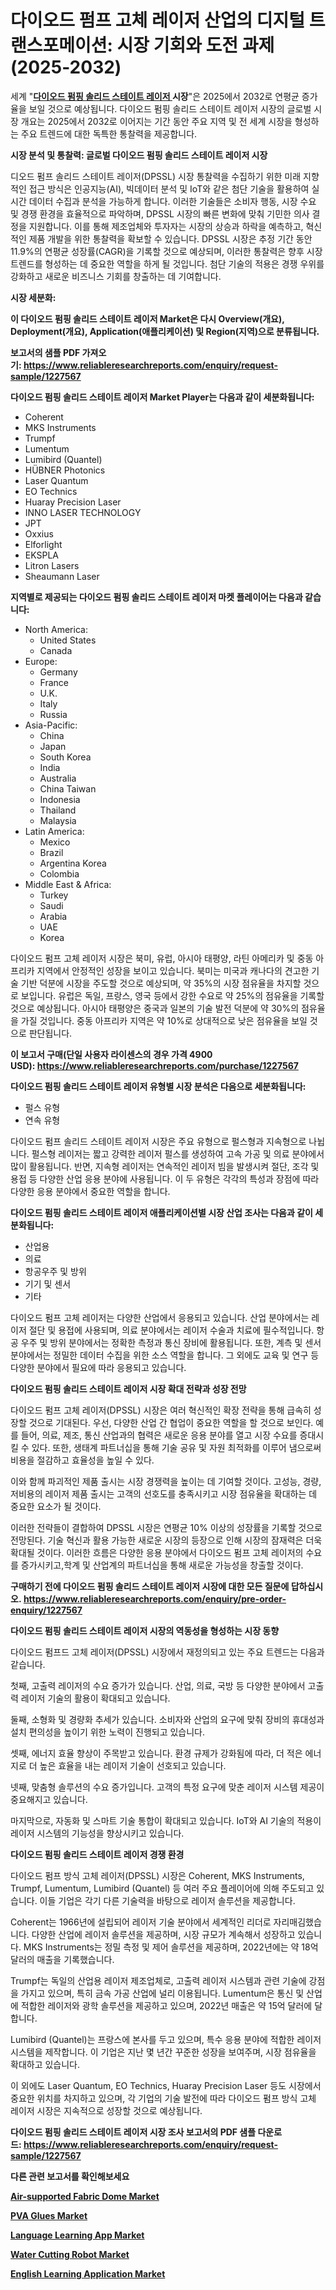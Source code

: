 <p><h1>다이오드 펌프 고체 레이저 산업의 디지털 트랜스포메이션: 시장 기회와 도전 과제 (2025-2032)</h1></p><p>세계 "<strong><a href="https://www.reliableresearchreports.com/diode-pumped-solid-state-lasers-r1227567?utm_campaign=106&utm_medium=8&utm_source=Github&utm_content=ia&utm_term=07012025&utm_id=diode-pumped-solid-state-lasers">다이오드 펌핑 솔리드 스테이트 레이저&nbsp;</a></strong><strong>시장</strong>"은 2025에서 2032로 연평균 증가율을 보일 것으로 예상됩니다. 다이오드 펌핑 솔리드 스테이트 레이저 시장의 글로벌 시장 개요는 2025에서 2032로 이어지는 기간 동안 주요 지역 및 전 세계 시장을 형성하는 주요 트렌드에 대한 독특한 통찰력을 제공합니다.</p>
<p><strong>시장 분석 및 통찰력: 글로벌 다이오드 펌핑 솔리드 스테이트 레이저 시장</strong></p>
<p><p>디오드 펌프 솔리드 스테이트 레이저(DPSSL) 시장 통찰력을 수집하기 위한 미래 지향적인 접근 방식은 인공지능(AI), 빅데이터 분석 및 IoT와 같은 첨단 기술을 활용하여 실시간 데이터 수집과 분석을 가능하게 합니다. 이러한 기술들은 소비자 행동, 시장 수요 및 경쟁 환경을 효율적으로 파악하며, DPSSL 시장의 빠른 변화에 맞춰 기민한 의사 결정을 지원합니다. 이를 통해 제조업체와 투자자는 시장의 상승과 하락을 예측하고, 혁신적인 제품 개발을 위한 통찰력을 확보할 수 있습니다. DPSSL 시장은 추정 기간 동안 11.9%의 연평균 성장률(CAGR)을 기록할 것으로 예상되며, 이러한 통찰력은 향후 시장 트렌드를 형성하는 데 중요한 역할을 하게 될 것입니다. 첨단 기술의 적용은 경쟁 우위를 강화하고 새로운 비즈니스 기회를 창출하는 데 기여합니다.</p><a href="%7CAUTHORITHY_DOMAIN_URL%7C?utm_campaign=106&utm_medium=8&utm_source=Github&utm_content=ia&utm_term=07012025&utm_id=diode-pumped-solid-state-lasers"></a></p>
<p><strong>시장 세분화:</strong></p>
<p><strong>이 다이오드 펌핑 솔리드 스테이트 레이저 Market은 다시 Overview(개요), Deployment(개요), Application(애플리케이션) 및 Region(지역)으로 분류됩니다.</strong></p>
<p><strong>보고서의 샘플 PDF 가져오기:&nbsp;<a href="https://www.reliableresearchreports.com/enquiry/request-sample/1227567?utm_campaign=106&utm_medium=8&utm_source=Github&utm_content=ia&utm_term=07012025&utm_id=diode-pumped-solid-state-lasers">https://www.reliableresearchreports.com/enquiry/request-sample/1227567</a></strong><strong></strong></p>
<p><strong>다이오드 펌핑 솔리드 스테이트 레이저 Market Player는 다음과 같이 세분화됩니다:</strong></p>
<p><ul><li>Coherent</li><li>MKS Instruments</li><li>Trumpf</li><li>Lumentum</li><li>Lumibird (Quantel)</li><li>HÜBNER Photonics</li><li>Laser Quantum</li><li>EO Technics</li><li>Huaray Precision Laser</li><li>INNO LASER TECHNOLOGY</li><li>JPT</li><li>Oxxius</li><li>Elforlight</li><li>EKSPLA</li><li>Litron Lasers</li><li>Sheaumann Laser</li></ul></p>
<p><strong>지역별로 제공되는 다이오드 펌핑 솔리드 스테이트 레이저 마켓 플레이어는 다음과 같습니다:</strong></p>
<p><ul>
    <li>
        North America:
        <ul>
            <li>United States</li>
            <li>Canada</li>
        </ul>
    </li>
    <li>
        Europe:
        <ul>
            <li>Germany</li>
            <li>France</li>
            <li>U.K.</li>
            <li>Italy</li>
            <li>Russia</li>
        </ul>
    </li>
    <li>
        Asia-Pacific:
        <ul>
            <li>China</li>
            <li>Japan</li>
            <li>South Korea</li>
            <li>India</li>
            <li>Australia</li>
            <li>China Taiwan</li>
            <li>Indonesia</li>
            <li>Thailand</li>
            <li>Malaysia</li>
        </ul>
    </li>
    <li>
        Latin America:
        <ul>
            <li>Mexico</li>
            <li>Brazil</li>
            <li>Argentina Korea</li>
            <li>Colombia</li>
        </ul>
    </li>
    <li>
        Middle East & Africa:
        <ul>
            <li>Turkey</li>
            <li>Saudi</li>
            <li>Arabia</li>
            <li>UAE</li>
            <li>Korea</li>
        </ul>
    </li>
    </ul></p>
<p><p>다이오드 펌프 고체 레이저 시장은 북미, 유럽, 아시아 태평양, 라틴 아메리카 및 중동 아프리카 지역에서 안정적인 성장을 보이고 있습니다. 북미는 미국과 캐나다의 견고한 기술 기반 덕분에 시장을 주도할 것으로 예상되며, 약 35%의 시장 점유율을 차지할 것으로 보입니다. 유럽은 독일, 프랑스, 영국 등에서 강한 수요로 약 25%의 점유율을 기록할 것으로 예상됩니다. 아시아 태평양은 중국과 일본의 기술 발전 덕분에 약 30%의 점유율을 가질 것입니다. 중동 아프리카 지역은 약 10%로 상대적으로 낮은 점유율을 보일 것으로 판단됩니다.</p></p>
<p><strong>이 보고서 구매(단일 사용자 라이센스의 경우 가격 4900 USD):&nbsp;<a href="https://www.reliableresearchreports.com/purchase/1227567?utm_campaign=106&utm_medium=8&utm_source=Github&utm_content=ia&utm_term=07012025&utm_id=diode-pumped-solid-state-lasers">https://www.reliableresearchreports.com/purchase/1227567</a></strong></p>
<p><strong>다이오드 펌핑 솔리드 스테이트 레이저 유형별 시장 분석은 다음으로 세분화됩니다:</strong></p>
<p><ul><li>펄스 유형</li><li>연속 유형</li></ul></p>
<p><p>다이오드 펌프 솔리드 스테이트 레이저 시장은 주요 유형으로 펄스형과 지속형으로 나뉩니다. 펄스형 레이저는 짧고 강력한 레이저 펄스를 생성하여 고속 가공 및 의료 분야에서 많이 활용됩니다. 반면, 지속형 레이저는 연속적인 레이저 빔을 발생시켜 절단, 조각 및 용접 등 다양한 산업 응용 분야에 사용됩니다. 이 두 유형은 각각의 특성과 장점에 따라 다양한 응용 분야에서 중요한 역할을 합니다.</p></p>
<p><strong>다이오드 펌핑 솔리드 스테이트 레이저 애플리케이션별 시장 산업 조사는 다음과 같이 세분화됩니다:</strong></p>
<p><ul><li>산업용</li><li>의료</li><li>항공우주 및 방위</li><li>기기 및 센서</li><li>기타</li></ul></p>
<p><p>다이오드 펌프 고체 레이저는 다양한 산업에서 응용되고 있습니다. 산업 분야에서는 레이저 절단 및 용접에 사용되며, 의료 분야에서는 레이저 수술과 치료에 필수적입니다. 항공 우주 및 방위 분야에서는 정확한 측정과 통신 장비에 활용됩니다. 또한, 계측 및 센서 분야에서는 정밀한 데이터 수집을 위한 소스 역할을 합니다. 그 외에도 교육 및 연구 등 다양한 분야에서 필요에 따라 응용되고 있습니다.</p></p>
<p><strong>다이오드 펌핑 솔리드 스테이트 레이저 시장 확대 전략과 성장 전망</strong></p>
<p><p>다이오드 펌프 고체 레이저(DPSSL) 시장은 여러 혁신적인 확장 전략을 통해 급속히 성장할 것으로 기대된다. 우선, 다양한 산업 간 협업이 중요한 역할을 할 것으로 보인다. 예를 들어, 의료, 제조, 통신 산업과의 협력은 새로운 응용 분야를 열고 시장 수요를 증대시킬 수 있다. 또한, 생태계 파트너십을 통해 기술 공유 및 자원 최적화를 이루어 냄으로써 비용을 절감하고 효율성을 높일 수 있다. </p><p>이와 함께 파괴적인 제품 출시는 시장 경쟁력을 높이는 데 기여할 것이다. 고성능, 경량, 저비용의 레이저 제품 출시는 고객의 선호도를 충족시키고 시장 점유율을 확대하는 데 중요한 요소가 될 것이다. </p><p>이러한 전략들이 결합하여 DPSSL 시장은 연평균 10% 이상의 성장률을 기록할 것으로 전망된다. 기술 혁신과 활용 가능한 새로운 시장의 등장으로 인해 시장의 잠재력은 더욱 확대될 것이다. 이러한 흐름은 다양한 응용 분야에서 다이오드 펌프 고체 레이저의 수요를 증가시키고,학계 및 산업계의 파트너십을 통해 새로운 가능성을 창출할 것이다.</p></p>
<p><strong>구매하기 전에 다이오드 펌핑 솔리드 스테이트 레이저 시장에 대한 모든 질문에 답하십시오.&nbsp;<a href="https://www.reliableresearchreports.com/enquiry/pre-order-enquiry/1227567?utm_campaign=106&utm_medium=8&utm_source=Github&utm_content=ia&utm_term=07012025&utm_id=diode-pumped-solid-state-lasers">https://www.reliableresearchreports.com/enquiry/pre-order-enquiry/1227567</a></strong><strong></strong></p>
<p><strong>다이오드 펌핑 솔리드 스테이트 레이저 시장의 역동성을 형성하는 시장 동향</strong></p>
<p><p>다이오드 펌프드 고체 레이저(DPSSL) 시장에서 재정의되고 있는 주요 트렌드는 다음과 같습니다.</p><p>첫째, 고출력 레이저의 수요 증가가 있습니다. 산업, 의료, 국방 등 다양한 분야에서 고출력 레이저 기술의 활용이 확대되고 있습니다.</p><p>둘째, 소형화 및 경량화 추세가 있습니다. 소비자와 산업의 요구에 맞춰 장비의 휴대성과 설치 편의성을 높이기 위한 노력이 진행되고 있습니다.</p><p>셋째, 에너지 효율 향상이 주목받고 있습니다. 환경 규제가 강화됨에 따라, 더 적은 에너지로 더 높은 효율을 내는 레이저 기술이 선호되고 있습니다.</p><p>넷째, 맞춤형 솔루션의 수요 증가입니다. 고객의 특정 요구에 맞춘 레이저 시스템 제공이 중요해지고 있습니다.</p><p>마지막으로, 자동화 및 스마트 기술 통합이 확대되고 있습니다. IoT와 AI 기술의 적용이 레이저 시스템의 기능성을 향상시키고 있습니다.</p></p>
<p><strong>다이오드 펌핑 솔리드 스테이트 레이저 경쟁 환경</strong></p>
<p><p>다이오드 펌프 방식 고체 레이저(DPSSL) 시장은 Coherent, MKS Instruments, Trumpf, Lumentum, Lumibird (Quantel) 등 여러 주요 플레이어에 의해 주도되고 있습니다. 이들 기업은 각기 다른 기술력을 바탕으로 레이저 솔루션을 제공합니다.</p><p>Coherent는 1966년에 설립되어 레이저 기술 분야에서 세계적인 리더로 자리매김했습니다. 다양한 산업에 레이저 솔루션을 제공하며, 시장 규모가 계속해서 성장하고 있습니다. MKS Instruments는 정밀 측정 및 제어 솔루션을 제공하며, 2022년에는 약 18억 달러의 매출을 기록했습니다.</p><p>Trumpf는 독일의 산업용 레이저 제조업체로, 고출력 레이저 시스템과 관련 기술에 강점을 가지고 있으며, 특히 금속 가공 산업에 널리 이용됩니다. Lumentum은 통신 및 산업에 적합한 레이저와 광학 솔루션을 제공하고 있으며, 2022년 매출은 약 15억 달러에 달합니다.</p><p>Lumibird (Quantel)는 프랑스에 본사를 두고 있으며, 특수 응용 분야에 적합한 레이저 시스템을 제작합니다. 이 기업은 지난 몇 년간 꾸준한 성장을 보여주며, 시장 점유율을 확대하고 있습니다.</p><p>이 외에도 Laser Quantum, EO Technics, Huaray Precision Laser 등도 시장에서 중요한 위치를 차지하고 있으며, 각 기업의 기술 발전에 따라 다이오드 펌프 방식 고체 레이저 시장은 지속적으로 성장할 것으로 예상됩니다.</p></p>
<p><strong>다이오드 펌핑 솔리드 스테이트 레이저 시장 조사 보고서의 PDF 샘플 다운로드:&nbsp;<a href="https://www.reliableresearchreports.com/enquiry/request-sample/1227567?utm_campaign=106&utm_medium=8&utm_source=Github&utm_content=ia&utm_term=07012025&utm_id=diode-pumped-solid-state-lasers">https://www.reliableresearchreports.com/enquiry/request-sample/1227567</a></strong></p>
<p><strong></strong></p>
<p><strong></strong></p>
<p><strong></strong></p>
<p><strong></strong></p>
<p><strong>다른 관련 보고서를 확인해보세요</strong></p>
<p><strong><p><a href="https://github.com/dmitriyvo6rog/Market-Research-Report-List-1/blob/main/air-supported-fabric-dome-market.md?utm_campaign=106&utm_medium=8&utm_source=Github&utm_content=ia&utm_term=07012025&utm_id=diode-pumped-solid-state-lasers">Air-supported Fabric Dome Market</a></p><p><a href="https://github.com/luckyshygirl/Market-Research-Report-List-7/blob/main/pva-glues-market.md?utm_campaign=106&utm_medium=8&utm_source=Github&utm_content=ia&utm_term=07012025&utm_id=diode-pumped-solid-state-lasers">PVA Glues Market</a></p><p><a href="https://github.com/birnbaumbulah0/Market-Research-Report-List-1/blob/main/language-learning-app-market.md?utm_campaign=106&utm_medium=8&utm_source=Github&utm_content=ia&utm_term=07012025&utm_id=diode-pumped-solid-state-lasers">Language Learning App Market</a></p><p><a href="https://github.com/petbigbeepjn/Market-Research-Report-List-1/blob/main/water-cutting-robot-market.md?utm_campaign=106&utm_medium=8&utm_source=Github&utm_content=ia&utm_term=07012025&utm_id=diode-pumped-solid-state-lasers">Water Cutting Robot Market</a></p><p><a href="https://github.com/risingtrista99259/Market-Research-Report-List-1/blob/main/english-learning-application-market.md?utm_campaign=106&utm_medium=8&utm_source=Github&utm_content=ia&utm_term=07012025&utm_id=diode-pumped-solid-state-lasers">English Learning Application Market</a></p></strong></p>